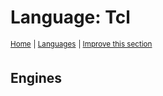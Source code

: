 # Language: Tcl
<sup>[Home](../index.md)</sup>
<sup> \| </sup>
<sup>[Languages](index.md)</sup>
<sup> \| </sup>
<sup>[Improve this section](https://github.com/rbuckton/regexp-features/edit/main/src/languages/tcl.md "source for: name")</sup>


<!--
'name' sources:
  - [](../../src/languages/tcl.md)
-->


## Engines




[new engine]: https://github.com/rbuckton/regexp-features/blob/main/CONTRIBUTING.md#adding-new-engines
[new feature]: https://github.com/rbuckton/regexp-features/blob/main/CONTRIBUTING.md#adding-new-features
[new language]: https://github.com/rbuckton/regexp-features/blob/main/CONTRIBUTING.md#adding-new-languages

[Anchors]: ../features/anchors.md
[Anchor]: ../features/anchors.md
[Buffer Boundaries]: ../features/buffer-boundaries.md
[Buffer Boundary]: ../features/buffer-boundaries.md
[Word Boundaries]: ../features/word-boundaries.md
[Word Boundary]: ../features/word-boundaries.md
[Text Segment Boundaries]: ../features/text-segment-boundaries.md
[Text Segment Boundary]: ../features/text-segment-boundaries.md
[Continuation Escape]: ../features/continuation-escape.md
[Alternatives]: ../features/alternatives.md
[Alternative]: ../features/alternatives.md
[Wildcard]: ../features/wildcard.md
[Wildcards]: ../features/wildcard.md
[Character Classes]: ../features/character-classes.md
[Character Class]: ../features/character-classes.md
[Posix Character Classes]: ../features/posix-character-classes.md
[Posix Character Class]: ../features/posix-character-classes.md
[Negated Posix Character Classes]: ../features/negated-posix-character-classes.md
[Negated Posix Character Class]: ../features/negated-posix-character-classes.md
[Collating Elements]: ../features/collating-elements.md
[Collating Element]: ../features/collating-elements.md
[Equivalence Classes]: ../features/equivalence-classes.md
[Equivalence Class]: ../features/equivalence-classes.md
[Character Class Escapes]: ../features/character-class-escapes.md
[Character Class Escape]: ../features/character-class-escapes.md
[Line Endings Escape]: ../features/line-endings-escape.md
[Character Property Escapes]: ../features/character-property-escapes.md
[Character Property Escape]: ../features/character-property-escapes.md
[Character Class Nested Set]: ../features/character-class-nested-set.md
[Character Class Nested Sets]: ../features/character-class-nested-set.md
[Character Class Intersection]: ../features/character-class-intersection.md
[Character Class Intersections]: ../features/character-class-intersection.md
[Character Class Union]: ../features/character-class-union.md
[Character Class Unions]: ../features/character-class-union.md
[Character Class Subtraction]: ../features/character-class-subtraction.md
[Character Class Symmetric Difference]: ../features/character-class-symmetric-difference.md
[Character Class Symmetric Differences]: ../features/character-class-symmetric-difference.md
[Character Class Complement]: ../features/character-class-complement.md
[Character Class Complements]: ../features/character-class-complement.md
[Quoted Characters]: ../features/quoted-characters.md
[Quantifiers]: ../features/quantifiers.md
[Quantifier]: ../features/quantifiers.md
[Lazy Quantifiers]: ../features/lazy-quantifiers.md
[Lazy Quantifier]: ../features/lazy-quantifiers.md
[Possessive Quantifiers]: ../features/possessive-quantifiers.md
[Possessive Quantifier]: ../features/possessive-quantifiers.md
[Capturing Groups]: ../features/capturing-groups.md
[Capturing Group]: ../features/capturing-groups.md
[Capture Groups]: ../features/capturing-groups.md
[Capture Group]: ../features/capturing-groups.md
[Named Capturing Groups]: ../features/named-capturing-groups.md
[Named Capturing Group]: ../features/named-capturing-groups.md
[Named Capture Groups]: ../features/named-capturing-groups.md
[Named Capture Group]: ../features/named-capturing-groups.md
[Non-Capturing Groups]: ../features/non-capturing-groups.md
[Non-Capturing group]: ../features/non-capturing-groups.md
[Backreferences]: ../features/backreferences.md
[Backreference]: ../features/backreferences.md
[Comments]: ../features/comments.md
[Comment]: ../features/comments.md
[Line Comments]: ../features/line-comments.md
[Line Comment]: ../features/line-comments.md
[x-mode Comments]: ../features/line-comments.md
[x-mode Comment]: ../features/line-comments.md
[Modifiers]: ../features/modifiers.md
[Modifier]: ../features/modifiers.md
[Branch Reset]: ../features/branch-reset.md
[Lookahead]: ../features/lookahead.md
[Lookbehind]: ../features/lookbehind.md
[Non-Backtracking Expressions]: ../features/non-backtracking-expressions.md
[Non-Backtracking Expression]: ../features/non-backtracking-expressions.md
[Recursion]: ../features/recursion.md
[Recursive Expression]: ../features/recursion.md
[Conditional Expressions]: ../features/conditional-expressions.md
[Conditional Expression]: ../features/conditional-expressions.md
[Subroutines]: ../features/subroutines.md
[Subroutine]: ../features/subroutines.md
[Callouts]: ../features/callouts.md
[Callout]: ../features/callouts.md
[Backtracking Control Verbs]: ../features/backtracking-control-verbs.md
[Backtracking Control Verb]: ../features/backtracking-control-verbs.md
[Flags]: ../features/flags.md
[Flag]: ../features/flags.md
[RegExp Flags]: ../features/flags.md
[RegExp Flag]: ../features/flags.md


[article:Anchors]: ../features/anchors.md
[article:Buffer Boundaries]: ../features/buffer-boundaries.md
[article:Word Boundaries]: ../features/word-boundaries.md
[article:Text Segment Boundaries]: ../features/text-segment-boundaries.md
[article:Continuation Escape]: ../features/continuation-escape.md
[article:Alternatives]: ../features/alternatives.md
[article:Wildcard]: ../features/wildcard.md
[article:Character Classes]: ../features/character-classes.md
[article:Posix Character Classes]: ../features/posix-character-classes.md
[article:Negated Posix Character Classes]: ../features/negated-posix-character-classes.md
[article:Collating Elements]: ../features/collating-elements.md
[article:Equivalence Classes]: ../features/equivalence-classes.md
[article:Character Class Escapes]: ../features/character-class-escapes.md
[article:Line Endings Escape]: ../features/line-endings-escape.md
[article:Character Property Escapes]: ../features/character-property-escapes.md
[article:Character Class Nested Set]: ../features/character-class-nested-set.md
[article:Character Class Intersection]: ../features/character-class-intersection.md
[article:Character Class Union]: ../features/character-class-union.md
[article:Character Class Subtraction]: ../features/character-class-subtraction.md
[article:Character Class Symmetric Difference]: ../features/character-class-symmetric-difference.md
[article:Character Class Complement]: ../features/character-class-complement.md
[article:Quoted Characters]: ../features/quoted-characters.md
[article:Quantifiers]: ../features/quantifiers.md
[article:Lazy Quantifiers]: ../features/lazy-quantifiers.md
[article:Possessive Quantifiers]: ../features/possessive-quantifiers.md
[article:Capturing Groups]: ../features/capturing-groups.md
[article:Named Capturing Groups]: ../features/named-capturing-groups.md
[article:Non-Capturing Groups]: ../features/non-capturing-groups.md
[article:Backreferences]: ../features/backreferences.md
[article:Comments]: ../features/comments.md
[article:Line Comments]: ../features/line-comments.md
[article:Modifiers]: ../features/modifiers.md
[article:Branch Reset]: ../features/branch-reset.md
[article:Lookahead]: ../features/lookahead.md
[article:Lookbehind]: ../features/lookbehind.md
[article:Non-Backtracking Expressions]: ../features/non-backtracking-expressions.md
[article:Recursion]: ../features/recursion.md
[article:Conditional Expressions]: ../features/conditional-expressions.md
[article:Subroutines]: ../features/subroutines.md
[article:Callouts]: ../features/callouts.md
[article:Backtracking Control Verbs]: ../features/backtracking-control-verbs.md
[article:Flags]: ../features/flags.md

[Reference]: #


[C++]: cpp.md
[C#]: csharp.md
[D]: d.md
[ECMAScript]: ecmascript.md
[F#]: fsharp.md
[Haskell]: haskell.md
[Java]: java.md
[Julia]: julia.md
[Lua]: lua.md
[Object Pascal]: object-pascal.md
[Perl]: perl.md
[Python]: python.md
[Ruby]: ruby.md
[Rust]: rust.md
[Tcl]: tcl.md
[VB.net]: vbnet.md
[C]: c.md